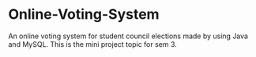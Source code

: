 # Online-Voting-System
An online voting system for student council elections made by using Java and MySQL. This is the mini project topic for sem 3. 
